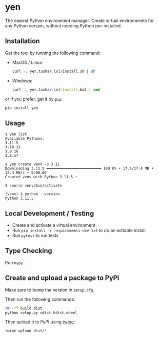 # yen

The easiest Python environment manager. Create virtual environments for any Python version, without needing Python pre-installed.

## Installation

Get the tool by running the following command:

- MacOS / Linux:
  
  ```bash
  curl -L yen.tushar.lol/install.sh | sh
  ```

- Windows:

  ```cmd
  curl -L yen.tushar.lol/install.bat | cmd
  ```

or if you prefer, get it by `pip`:

```bash
pip install yen
```

## Usage

```console
$ yen list
Available Pythons:
3.11.5
3.10.13
3.9.18
3.8.17

$ yen create venv -p 3.11
Downloading 3.11.5 ━━━━━━━━━━━━━━━━━━━━━━━━━ 100.0% • 17.4/17.4 MB • 12.4 MB/s • 0:00:00
Created venv with Python 3.11.5 ✨

$ source venv/bin/activate

(venv) $ python --version
Python 3.11.5
```

## Local Development / Testing

- Create and activate a virtual environment
- Run `pip install -r requirements-dev.txt` to do an editable install
- Run `pytest` to run tests

## Type Checking

Run `mypy .`

## Create and upload a package to PyPI

Make sure to bump the version in `setup.cfg`.

Then run the following commands:

```bash
rm -rf build dist
python setup.py sdist bdist_wheel
```

Then upload it to PyPI using [twine](https://twine.readthedocs.io/en/latest/#installation):

```bash
twine upload dist/*
```
